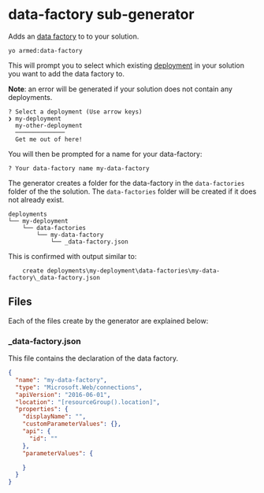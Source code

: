 # data-factory sub-generator

Adds an [data factory](https://azure.microsoft.com/en-us/services/data-factory/) to to your solution.

```pwsh
yo armed:data-factory
```

This will prompt you to select which existing [deployment](./deployments.md) in your solution you want to add the data factory to.

**Note**: an error will be generated if your solution does not contain any deployments.

<!-- TODO: replace with image -->
```pwsh
? Select a deployment (Use arrow keys)
❯ my-deployment
  my-other-deployment
  ──────────────
  Get me out of here!
```

You will then be prompted for a name for your data-factory:

<!-- TODO: replace with image -->
```text
? Your data-factory name my-data-factory
```

The generator creates a folder for the data-factory in the `data-factories` folder of the the solution.  The `data-factories` folder will be created if it does not already exist.

```text
deployments
└── my-deployment
    └── data-factories
        └── my-data-factory
            └── _data-factory.json
```

This is confirmed with output similar to:

```text
    create deployments\my-deployment\data-factories\my-data-factory\_data-factory.json
```

## Files

Each of the files create by the generator are explained below:

### _data-factory.json

This file contains the declaration of the data factory.

```json
{
  "name": "my-data-factory",
  "type": "Microsoft.Web/connections",
  "apiVersion": "2016-06-01",
  "location": "[resourceGroup().location]",
  "properties": {
    "displayName": "",
    "customParameterValues": {},
    "api": {
      "id": ""
    },
    "parameterValues": {

    }
  }
}
```
